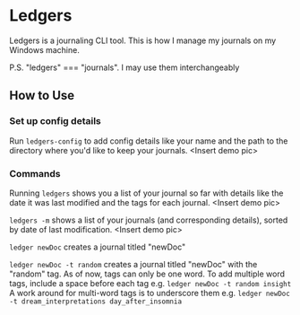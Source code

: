 # Ledgers
Ledgers is a journaling CLI tool.
This is how I manage my journals on my Windows machine.

P.S. "ledgers" === "journals". I may use them interchangeably

## How to Use
### Set up config details
Run `ledgers-config` to add config details like your name and the path to the directory where you'd like to keep your journals.
\<Insert demo pic>

### Commands
Running `ledgers` shows you a list of your journal so far with details like the date it was last modified and the tags for each journal.
\<Insert demo pic>

`ledgers -m` shows a list of your journals (and corresponding details), sorted by date of last modification.
\<Insert demo pic>

`ledger newDoc` creates a journal titled "newDoc"

`ledger newDoc -t random` creates a journal titled "newDoc" with the "random" tag.
As of now, tags can only be one word. To add multiple word tags, include a space before each tag e.g. `ledger newDoc -t random insight`
A work around for multi-word tags is to underscore them e.g. `ledger newDoc -t dream_interpretations day_after_insomnia`

